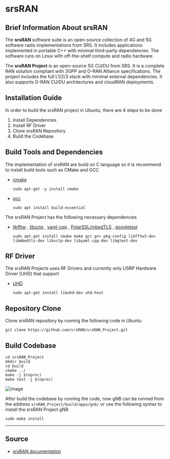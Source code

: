 # srsRAN


## Brief Information About srsRAN

The **srsRAN** software suite is an open-source collection of 4G and 5G software radio implementations from SRS. It includes applications implemented in portable C++ with minimal third-party dependencies. The software runs on Linux with off-the-shelf compute and radio hardware.

The **srsRAN Project** is an open-source 5G CU/DU from SRS. It is a complete RAN solution compliant with 3GPP and O-RAN Alliance specifications. The project includes the full L1/2/3 stack with minimal external dependencies. It also supports O-RAN CU/DU architectures and cloudRAN deployments.


## Installation Guide

In order to build the srsRAN project in Ubuntu, there are 4 steps to be done
1. Install Dependencies
2. Install RF Driver
3. Clone srsRAN Repository
4. Build the Codebase


## Build Tools and Dependencies

The implementation of srsRAN are build on C language so it is recommend to install build tools such as CMake and GCC

* [cmake](https://cmake.org/)
    ```
    sudo apt-get -y install cmake
    ```

* [gcc](https://gcc.gnu.org/install/)
    ```
    sudo apt install build-essential
    ```

The srsRAN Project has the following necessary dependencies

* [libfftw](https://www.fftw.org/) , [libsctp](https://github.com/sctp/lksctp-tools) , [yaml-cpp](https://github.com/jbeder/yaml-cpp) , [PolarSSL/mbedTLS](https://www.trustedfirmware.org/projects/mbed-tls/) , [googletest](https://github.com/google/googletest/)

    ```
    sudo apt-get install cmake make gcc g++ pkg-config libfftw3-dev libmbedtls-dev libsctp-dev libyaml-cpp-dev libgtest-dev
    ```


## RF Driver
The srsRAN Projects uses RF Drivers and currently only USRP Hardware Driver (UHD) that support

* [UHD](https://files.ettus.com/manual/page_install.html)
    ```
    sudo apt-get install libuhd-dev uhd-host
    ```


## Repository Clone
Clone srsRAN repository by running the following code in Ubuntu
```
git clone https://github.com/srsRAN/srsRAN_Project.git
```


## Build Codebase
```
cd srsRAN_Project
mkdir build
cd build
cmake ../
make -j $(nproc)
make test -j $(nproc)
```

![image](https://hackmd.io/_uploads/Sy9Ow07Kp.png)

After build the codebase by running the code, now gNB can be runned from the address `srsRAN_Project/build/apps/gnb/` or use the following syntax to install the srsRAN Project gNB
```
sudo make install
```

---
## Source
* [srsRAN documentation](https://docs.srsran.com/projects/project/en/latest/user_manuals/source/installation.html)

